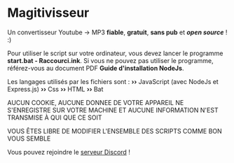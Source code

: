 # Magitivisseur
Un convertisseur Youtube -> MP3 **fiable**, **gratuit**, **sans pub** et ***open source*** ! :)

Pour utiliser le script sur votre ordinateur, vous devez lancer le programme __start.bat - Raccourci.ink__.
Si vous ne pouvez pas utiliser le programme, référez-vous au document PDF __Guide d'installation NodeJs__.

Les langages utilisés par les fichiers sont :
**››** JavaScript (avec NodeJs et Express.js)
**››** Css
**››** HTML
**››** Bat

AUCUN COOKIE, AUCUNE DONNEE DE VOTRE APPAREIL NE S'ENREGISTRE SUR VOTRE MACHINE ET AUCUNE INFORMATION N'EST TRANSMISE À QUI QUE CE SOIT

VOUS ÊTES LIBRE DE MODIFIER L'ENSEMBLE DES SCRIPTS COMME BON VOUS SEMBLE

Vous pouvez rejoindre le [serveur Discord](https://discord.gg/S8Xf8Bc24g) !